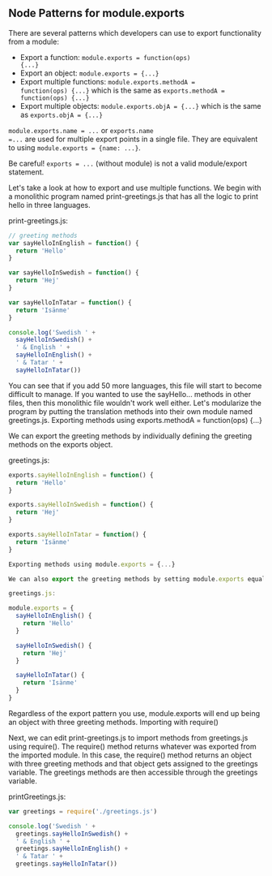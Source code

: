 ## Node Patterns for module.exports

There are several patterns which developers can use to export functionality from a module:

* Export a function: <code>module.exports = function(ops) {...}</code>
* Export an object: <code>module.exports = {...}</code>
* Export multiple functions: <code>module.exports.methodA = function(ops) {...}</code> which is the same as <code>exports.methodA = function(ops) {...}</code>
* Export multiple objects: <code>module.exports.objA = {...}</code> which is the same as <code>exports.objA = {...}</code>

<code>module.exports.name = ...</code> or <code>exports.name =...</code> are used for multiple export points in a single file. They are equivalent to using <code>module.exports = {name: ...}</code>.

Be careful! <code>exports = ...</code> (without module) is not a valid module/export statement.

Let's take a look at how to export and use multiple functions. We begin with a monolithic program named print-greetings.js that has all the logic to print hello in three languages.

print-greetings.js:

```JavaScript
// greeting methods
var sayHelloInEnglish = function() {
  return 'Hello'
}

var sayHelloInSwedish = function() {
  return 'Hej'
}

var sayHelloInTatar = function() {
  return 'Isänme'
}

console.log('Swedish ' +
  sayHelloInSwedish() +
  ' & English ' +
  sayHelloInEnglish() +
  ' & Tatar ' +
  sayHelloInTatar())
```

You can see that if you add 50 more languages, this file will start to become difficult to manage. If you wanted to use the sayHello... methods in other files, then this monolithic file wouldn't work well either. Let's modularize the program by putting the translation methods into their own module named greetings.js.
Exporting methods using exports.methodA = function(ops) {...}

We can export the greeting methods by individually defining the greeting methods on the exports object.

greetings.js:

```JavaScript
exports.sayHelloInEnglish = function() {
  return 'Hello'
}

exports.sayHelloInSwedish = function() {
  return 'Hej'
}

exports.sayHelloInTatar = function() {
  return 'Isänme'
}

Exporting methods using module.exports = {...}

We can also export the greeting methods by setting module.exports equal to an object that contains the greeting methods.

greetings.js:

module.exports = {
  sayHelloInEnglish() {
    return 'Hello'
  }

  sayHelloInSwedish() {
    return 'Hej'
  }

  sayHelloInTatar() {
    return 'Isänme'
  }
}
```

Regardless of the export pattern you use, module.exports will end up being an object with three greeting methods.
Importing with require()

Next, we can edit print-greetings.js to import methods from greetings.js using require(). The require() method returns whatever was exported from the imported module. In this case, the require() method returns an object with three greeting methods and that object gets assigned to the greetings variable. The greetings methods are then accessible through the greetings variable.

printGreetings.js:

```JavaScript
var greetings = require('./greetings.js')

console.log('Swedish ' +
  greetings.sayHelloInSwedish() +
  ' & English ' +
  greetings.sayHelloInEnglish() +
  ' & Tatar ' +
  greetings.sayHelloInTatar())
```
